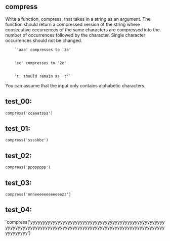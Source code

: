 ## compress

Write a function, compress, that takes in a string as an argument. The function should return a compressed version of the string where consecutive occurrences of the same characters are compressed into the number of occurrences followed by the character. Single character occurrences should not be changed.

        `'aaa' compresses to '3a'


        'cc' compresses to '2c'


        't' should remain as 't'`

You can assume that the input only contains alphabetic characters.

## test_00:

`compress('ccaaatsss')` 

## test_01:

`compress('ssssbbz')`

## test_02:

`compress('ppoppppp')` 

## test_03:

`compress('nnneeeeeeeeeeeezz')`

## test_04:

`compress('yyyyyyyyyyyyyyyyyyyyyyyyyyyyyyyyyyyyyyyyyyyyyyyyyyyyyyyyyyyyyyyyyyyyyyyyyyyyyyyyyyyyyyyyyyyyyyyyyyyyyyyyyyyyyyyyyyyyyyyyyyyyyyy')
